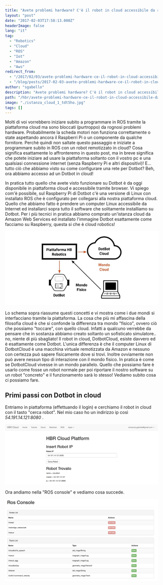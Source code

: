 ```yaml
---
title: "Avete problemi hardware? C'è il robot in cloud accessibile da remoto tramite il vostro PC o cellulare"
layout: "post"
date: "2017-02-03T17:58:13.000Z"
headerImage: false
lang: "it"
tag:
  - "Robotics"
  - "Cloud"
  - "ROS"
  - "Iot"
  - "Amazon"
  - "Aws"
redirect_from:
  - "/2017/02/03/avete-problemi-hardware-ce-il-robot-in-cloud-accessibile-da-remoto-tramite-il-vostro-pc-o-cellulare/"
  - "/blog/posts/2017-02-03-avete-problemi-hardware-ce-il-robot-in-cloud-accessibile-da-remoto-tramite-il-vostro-pc-o-cellulare"
author: "sgabello"
description: "Avete problemi hardware? C'è il robot in cloud accessibile da remoto tramite il vostro PC o cellulare"
path: "/hbr/avete-problemi-hardware-ce-il-robot-in-cloud-accessibile-da-remoto-tramite-il-vostro-pc-o-cellulare/"
image: "./istanza_cloud_1_tdt5ho.jpg"
tags: []
---
```


Molti di voi vorrebbero iniziare subito a programmare in ROS tramite la piattaforma cloud ma sono bloccati (purtroppo) da rognosi problemi hardware. Probabilmente la scheda motori non funziona correttamente o state aspettando ancora il Raspberri Pi o un componente da qualche fornitore. Perchè quindi non saltate questo passaggio e iniziate a programmare subito in ROS con un robot remotizzato in cloud? Cosa significa esattamente lo affronteremo in questo post, ma in breve significa che potete iniziare ad usare la piattaforma soltanto con il vostro pc e una qualsiasi connessione internet (senza Raspberry Pi e altri dispositivi)! E... tutto ciò che abbiamo visto su come configurare una rete per Dotbot? Beh, ora abbiamo accesso ad un Dotbot in cloud!

In pratica tutto quello che avete visto funzionare su Dotbot è da oggi disponibile in piattaforma cloud e accessibile tramite browser. Vi spiego com'è possibile, sul Raspberry Pi di Dotbot c'è una versione di Linux con installato ROS che è configurato per collegarsi alla nostra piattaforma cloud. Quello che abbiamo fatto è prendere un computer Linux accessibile da Internet ed installarci sopra tutto il software che solitamente installiamo su Dotbot. Per i più tecnici in pratica abbiamo comprato un'istanza cloud da Amazon Web Services ed installato l'immagine Dotbot esattamente come facciamo su Raspberry, questa si che è cloud robotics!

![cloud robotics amazon](./istanza_cloud_1_tdt5ho.jpg)

Lo schema sopra riassume questi concetti e vi mostra come i due mondi si interfacciano tramite la piattaforma. La cosa che più mi affascina della filosofia cloud è che si confonde la differenza tra mondo "fisico", ovvero ciò che possiamo "toccare", con quello cloud. Infatti a qualcuno verrebbe da pensare che in sostanza abbiamo creato soltanto un sofisticato simulatore.. no, niente di più sbagliato! Il robot in cloud, DotbotCloud, esiste davvero ed è esattamente come Dotbot. L'unica differenza è che il computer Linux di DotbotCloud è una macchina virtuale remotizzata da Amazon e nessuno con certezza può sapere fisicamente dove si trovi. Inoltre ovviamente non può avere nessun tipo di interazione con il mondo fisico. In pratica è come se DotbotCloud vivesse in un mondo parallelo. Quello che possiamo fare è usarlo come fosse un robot normale per poi riportare il nostro software su un robot "concreto" e il funzionamento sarà lo stesso! Vediamo subito cosa ci possiamo fare.

## Primi passi con Dotbot in cloud

Entriamo in piattaforma (effettuando il login) e cerchiamo il robot in cloud con il tasto "cerca robot". Nel mio caso ho un indirizzo ip così _54.191.14.121:8080_ .

![cloud robotics](./Schermata_2017-02-03_alle_18.07.33_blhaox.png)

Ora andiamo nella "ROS console" e vediamo cosa succede.

![ros cloud](./Schermata_2017-02-03_alle_18.52.51_fags1l.png)
